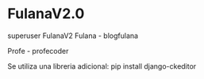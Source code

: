 # FulanaV2.0
superuser FulanaV2
Fulana - blogfulana

Profe - profecoder

Se utiliza una libreria adicional:
pip install django-ckeditor



